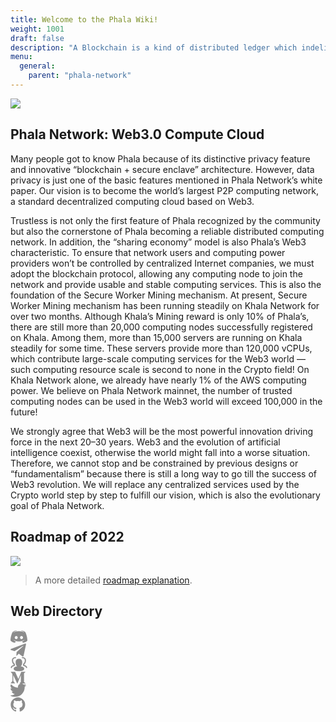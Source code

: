 ```yaml
---
title: Welcome to the Phala Wiki!
weight: 1001
draft: false
description: "A Blockchain is a kind of distributed ledger which indelibly records transactions in an ever-growing list of blocks. The basis of our trust in the blockchain is the fact that the execution of every transaction can be verified by any user of the blockchain. Existing blockchains, such as BTC and ETH, live up to this promise in an intuitive way: they make everything public, including the transactions and the internal states of smart contracts. This brings us to the problem: confidential data cannot be processed by these blockchains."
menu:
  general:
    parent: "phala-network"
---
```


![](/images/general/landing.jpg)

## Phala Network: Web3.0 Compute Cloud

Many people got to know Phala because of its distinctive privacy feature and innovative “blockchain + secure enclave” architecture. However, data privacy is just one of the basic features mentioned in Phala Network’s white paper. Our vision is to become the world’s largest P2P computing network, a standard decentralized computing cloud based on Web3.

Trustless is not only the first feature of Phala recognized by the community but also the cornerstone of Phala becoming a reliable distributed computing network.
In addition, the “sharing economy” model is also Phala’s Web3 characteristic. To ensure that network users and computing power providers won’t be controlled by centralized Internet companies, we must adopt the blockchain protocol, allowing any computing node to join the network and provide usable and stable computing services. This is also the foundation of the Secure Worker Mining mechanism.
At present, Secure Worker Mining mechanism has been running steadily on Khala Network for over two months. Although Khala’s Mining reward is only 10% of Phala’s, there are still more than 20,000 computing nodes successfully registered on Khala. Among them, more than 15,000 servers are running on Khala steadily for some time. These servers provide more than 120,000 vCPUs, which contribute large-scale computing services for the Web3 world — such computing resource scale is second to none in the Crypto field! On Khala Network alone, we already have nearly 1% of the AWS computing power. We believe on Phala Network mainnet, the number of trusted computing nodes can be used in the Web3 world will exceed 100,000 in the future!

We strongly agree that Web3 will be the most powerful innovation driving force in the next 20–30 years. Web3 and the evolution of artificial intelligence coexist, otherwise the world might fall into a worse situation. Therefore, we cannot stop and be constrained by previous designs or “fundamentalism” because there is still a long way to go till the success of Web3 revolution. We will replace any centralized services used by the Crypto world step by step to fulfill our vision, which is also the evolutionary goal of Phala Network.

## Roadmap of 2022

![](/images/general/roadmap-2022.jpg)

> A more detailed [roadmap explanation](https://medium.com/phala-network/phala-network-roadmap-of-2022-f857ba765938).

## Web Directory

<div class="mediaList">
   <div class="item">
     <a href="https://discord.gg/myBmQu5" target="_blank">
        <svg width="27" height="22" viewBox="0 0 27 22" fill="none" xmlns="http://www.w3.org/2000/svg">
           <path d="M9.8 1.3l.3.3C5.9 2.8 4 4.6 4 4.6l1.3-.7c2.5-1 4.5-1.4 5.3-1.4h.4a19.5 19.5 0 0111.6 2.1s-1.8-1.7-5.7-3l.3-.3s3.1 0 6.5 2.4c0 0 3.3 6 3.3 13.5 0 0-2 3.3-7 3.5 0 0-1-1-1.6-1.9 3-.8 4.2-2.7 4.2-2.7-1 .6-1.9 1-2.7 1.3a16.2 16.2 0 01-12.7 0 13.5 13.5 0 01-1.8-.8h-.1l-.1-.1-.6-.4s1 1.8 4 2.7l-1.5 2C1.9 20.4 0 17.1 0 17.1 0 9.8 3.3 3.7 3.3 3.7c3.2-2.4 6.2-2.4 6.5-2.4zm-.6 8.6c-1.3 0-2.4 1.2-2.4 2.6 0 1.4 1 2.5 2.4 2.5 1.3 0 2.3-1.1 2.3-2.5s-1-2.6-2.3-2.6zm8.4 0c-1.3 0-2.3 1.2-2.3 2.6 0 1.4 1 2.5 2.3 2.5C19 15 20 14 20 12.5s-1-2.6-2.4-2.6z" fill="#8c8c8c"></path>
        </svg>
     </a>
  </div>
  <div class="item">
     <a href="https://t.me/phalanetwork" target="_blank">
        <svg width="25" height="21" viewBox="0 0 25 21" fill="none" xmlns="http://www.w3.org/2000/svg">
           <path d="M9.35464 19.5529L9.73964 13.7367L20.2996 4.22167C20.7671 3.79542 20.2034 3.58917 19.5846 3.96042L6.54964 12.1967L0.912142 10.4092C-0.297858 10.0654 -0.311608 9.22667 1.18714 8.62167L23.1459 0.151666C24.1496 -0.302084 25.1121 0.399166 24.7271 1.93917L20.9871 19.5529C20.7259 20.8042 19.9696 21.1067 18.9246 20.5292L13.2321 16.3217L10.4959 18.9754C10.1796 19.2917 9.91839 19.5529 9.35464 19.5529Z" fill="#8c8c8c"></path>
        </svg>
     </a>
  </div>
  <div class="item">
     <a href="https://forum.phala.network/" target="_blank">
        <svg width="27" height="24" viewBox="0 0 27 24" fill="none" xmlns="http://www.w3.org/2000/svg">
           <path fill-rule="evenodd" clip-rule="evenodd" d="M25.7165 18.488C25.1981 18.488 24.779 18.0689 24.779 17.5505C24.779 16.8202 23.4328 15.2574 20.9662 14.9967C20.489 14.947 20.1262 14.5449 20.1262 14.0649V11.9611C20.1262 11.6405 20.2903 11.3424 20.5603 11.1699C22.4915 9.94079 22.8965 7.66454 22.8965 5.97235C22.8965 2.84485 19.9575 2.6011 19.0565 2.6011C18.5381 2.6011 18.119 2.1811 18.119 1.6636C18.119 1.1461 18.5381 0.726105 19.0565 0.726105C21.6928 0.726105 24.7715 2.09954 24.7715 5.97235C24.7715 8.85142 23.8153 11.078 22.0012 12.4505V13.2652C24.8175 13.8642 26.654 15.8583 26.654 17.5495C26.654 18.0689 26.235 18.488 25.7165 18.488ZM13.3275 23.2739C11.2818 23.2739 5.0587 23.2739 5.0587 19.2024C5.0587 17.3058 7.7437 16.057 10.5215 15.5902C8.51245 13.9402 8.23964 11.1277 8.23964 8.80642C8.23964 5.52142 10.1746 3.55923 13.4156 3.55923H13.5778C16.8187 3.55923 18.7537 5.52048 18.7537 8.80642C18.7537 11.1277 18.4809 13.9411 16.4718 15.5902C19.2487 16.0561 21.9328 17.3049 21.9328 19.2024C21.9337 21.9042 19.0378 23.2739 13.3275 23.2739ZM0.426514 17.5505C0.426514 18.0689 0.846514 18.488 1.36401 18.488C1.88151 18.488 2.30151 18.0689 2.30151 17.5514C2.30151 16.8202 3.64683 15.2574 6.11433 14.9977C6.59245 14.948 6.95433 14.5458 6.95433 14.0658V11.962C6.95433 11.6414 6.79026 11.3433 6.52026 11.1708C4.58901 9.94173 4.18401 7.66548 4.18401 5.97329C4.18401 2.84485 7.12308 2.60204 8.02401 2.60204C8.54151 2.60204 8.96151 2.18204 8.96151 1.66454C8.96151 1.14704 8.54151 0.727042 8.02401 0.727042C5.38776 0.727042 2.30901 2.10142 2.30901 5.97329C2.30901 8.85236 3.26433 11.0789 5.07933 12.4514V13.2661C2.26308 13.8642 0.426514 15.8583 0.426514 17.5505Z" fill="#8c8c8c"></path>
        </svg>
     </a>
  </div>
  <div class="item">
     <a href="https://medium.com/phala-network" target="_blank">
        <svg width="24" height="19" viewBox="0 0 24 19" fill="none" xmlns="http://www.w3.org/2000/svg">
           <path d="M3.02855 4.08651C3.05755 3.79853 2.94757 3.51397 2.73244 3.32034L0.542512 0.68104V0.287384H7.34304L12.6004 11.8173L17.222 0.287384H23.7067V0.68104L21.8328 2.47649C21.6715 2.59977 21.5915 2.80193 21.6246 3.00217V16.1986C21.5918 16.3986 21.6718 16.6004 21.8328 16.7235L23.6604 18.5189V18.9126H14.4618V18.5189L16.3555 16.6795C16.541 16.494 16.541 16.439 16.541 16.1538V5.48821L11.2719 18.8687H10.5616L4.42742 5.48821V14.456C4.37655 14.833 4.50169 15.2125 4.76684 15.4853L7.23017 18.4765V18.8695H0.245605V18.4757L2.70893 15.4846C2.97279 15.2125 3.09017 14.8298 3.02785 14.456V4.08651H3.02855Z" fill="#8c8c8c"></path>
        </svg>
     </a>
  </div>
  <div class="item">
     <a href="https://twitter.com/PhalaNetwork" target="_blank">
        <svg width="26" height="22" viewBox="0 0 26 22" fill="none" xmlns="http://www.w3.org/2000/svg">
           <path d="M25.0098 3.11134C24.3638 3.97266 23.5829 4.724 22.6973 5.33634V6.02384C22.7044 10.1098 21.0715 14.0277 18.1647 16.8993C15.2579 19.7708 11.3204 21.3558 7.23479 21.2988C4.87282 21.3067 2.54111 20.7677 0.422287 19.7238C0.30804 19.674 0.234353 19.561 0.234787 19.4363V19.2988C0.234787 19.2126 0.269028 19.13 0.329977 19.069C0.390927 19.0081 0.473592 18.9738 0.559787 18.9738C2.88154 18.8974 5.12046 18.0927 6.95979 16.6738C4.85828 16.6315 2.96746 15.3872 2.09729 13.4738C2.05333 13.3693 2.06702 13.2495 2.1334 13.1576C2.19978 13.0657 2.30926 13.015 2.42229 13.0238C3.06098 13.088 3.70606 13.0286 4.32229 12.8488C2.0024 12.3675 0.259258 10.4425 0.009787 8.08634C0.000920465 7.97331 0.0515962 7.86384 0.143507 7.79746C0.235418 7.73108 0.355278 7.71739 0.459787 7.76134C1.08234 8.03592 1.75439 8.18053 2.43479 8.18634C0.402013 6.85277 -0.476011 4.31625 0.297287 2.01134C0.37711 1.78737 0.568883 1.62192 0.802134 1.57578C1.03539 1.52964 1.27571 1.60963 1.43479 1.78634C4.17789 4.70444 7.94696 6.44332 11.9473 6.63634C11.8448 6.22766 11.7944 5.80766 11.7973 5.38634C11.8347 3.17713 13.2023 1.20912 15.2598 0.403654C17.3173 -0.401808 19.6575 0.11469 21.1848 1.71134C22.2259 1.5131 23.2324 1.16356 24.1723 0.673843C24.2411 0.630879 24.3284 0.630879 24.3973 0.673843C24.4403 0.74269 24.4403 0.829996 24.3973 0.898843C23.942 1.94085 23.173 2.81481 22.1973 3.39884C23.0517 3.29981 23.891 3.09836 24.6973 2.79884C24.7652 2.75266 24.8544 2.75266 24.9223 2.79884C24.9792 2.82485 25.0217 2.87458 25.0385 2.93479C25.0554 2.99501 25.0449 3.05959 25.0098 3.11134Z" fill="#8c8c8c"></path>
        </svg>
     </a>
  </div>
  <div class="item">
     <a href="https://github.com/Phala-Network" target="_blank">
        <svg width="24" height="23" viewBox="0 0 24 23" fill="none" xmlns="http://www.w3.org/2000/svg">
           <path d="M23.43 11.88C23.4521 14.3236 22.6757 16.7077 21.219 18.6698C19.8159 20.6299 17.8249 22.092 15.5347 22.8443C15.3307 22.9011 15.1119 22.8616 14.9407 22.737C14.817 22.6194 14.7507 22.4537 14.7592 22.2833V19.1153C14.8259 18.3223 14.5391 17.5403 13.9755 16.9785C14.4927 16.9278 15.0056 16.8396 15.51 16.7145C16.0051 16.5817 16.4797 16.3818 16.9207 16.1205C17.3828 15.8685 17.794 15.5328 18.1335 15.1305C18.5063 14.6595 18.7862 14.122 18.9585 13.5465C19.1774 12.8105 19.2831 12.0455 19.272 11.2778C19.2977 10.1289 18.8676 9.01665 18.0757 8.184C18.4479 7.18651 18.4063 6.08169 17.9602 5.115C17.5487 5.03997 17.124 5.09775 16.7475 5.28C16.2648 5.45357 15.8005 5.67466 15.3615 5.94L14.7922 6.29475C12.9034 5.76673 10.906 5.76673 9.01723 6.29475C8.85223 6.17925 8.64598 6.0555 8.38198 5.8905C7.97102 5.65096 7.54048 5.44672 7.09498 5.28C6.69553 5.07717 6.24242 5.00502 5.79973 5.07375C5.35491 6.04992 5.31632 7.16287 5.69248 8.1675C4.91161 9.01313 4.4862 10.1269 4.50448 11.2778C4.49272 12.0401 4.59846 12.7998 4.81798 13.53C4.99699 14.1027 5.27634 14.639 5.64298 15.114C5.9749 15.5282 6.38749 15.8706 6.85573 16.1205C7.30251 16.3702 7.77567 16.5694 8.26648 16.7145C8.77358 16.8401 9.28921 16.9284 9.80923 16.9785C9.37742 17.3851 9.11269 17.9381 9.06673 18.5295C8.84969 18.6328 8.61917 18.705 8.38198 18.744C8.11 18.7952 7.83372 18.82 7.55698 18.8183C7.17796 18.8207 6.80805 18.7022 6.50098 18.48C6.15906 18.2322 5.87713 17.9108 5.67598 17.5395C5.49392 17.2285 5.24615 16.961 4.94998 16.7558C4.72927 16.5863 4.47678 16.4628 4.20748 16.3928H3.91048C3.76173 16.3841 3.61281 16.4066 3.47323 16.4588C3.39073 16.5083 3.36598 16.566 3.39898 16.632C3.43803 16.7057 3.48507 16.7748 3.53923 16.8383C3.59899 16.9077 3.66529 16.9713 3.73723 17.028L3.84448 17.094C4.10341 17.2333 4.32869 17.4276 4.50448 17.6633C4.68861 17.8982 4.84631 18.1528 4.97473 18.4223L5.12323 18.7688C5.24028 19.1409 5.47112 19.467 5.78323 19.701C6.0801 19.9162 6.42106 20.0627 6.78148 20.13C7.12335 20.2016 7.47171 20.2375 7.82098 20.2373C8.09714 20.2423 8.37321 20.223 8.64598 20.1795L8.99248 20.1218V22.2833C8.99566 22.4561 8.92337 22.6218 8.79448 22.737C8.61978 22.8608 8.39893 22.9001 8.19223 22.8443C5.90917 22.0824 3.92918 20.6111 2.54098 18.645C1.07673 16.6962 0.299242 14.3174 0.329979 11.88C0.317931 9.85051 0.853767 7.85538 1.88098 6.105C2.88982 4.34759 4.34757 2.88985 6.10498 1.881C7.85535 0.85379 9.85049 0.317954 11.88 0.330002C13.9095 0.317954 15.9046 0.85379 17.655 1.881C19.4124 2.88985 20.8701 4.34759 21.879 6.105C22.907 7.85506 23.4428 9.85041 23.43 11.88Z" fill="#8c8c8c"></path>
        </svg>
     </a>
  </div>
</div>
